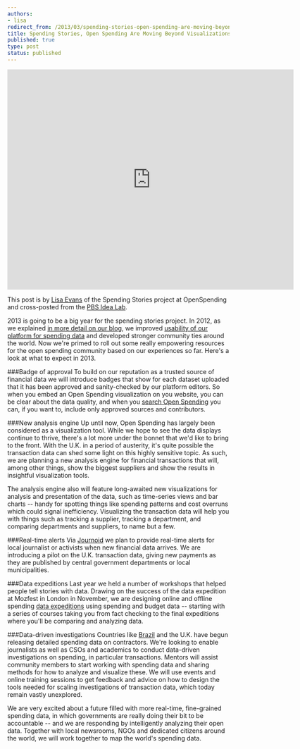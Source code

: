 ```yaml
---
authors:
- lisa
redirect_from: /2013/03/spending-stories-open-spending-are-moving-beyond-visualizations/
title: Spending Stories, Open Spending Are Moving Beyond Visualizations
published: true
type: post
status: published
---
```


<iframe width='650' height='500' src='http://www.pbs.org/idealab/os.jpg' frameborder='0'></iframe>

This post is by [Lisa Evans](https://twitter.com/objectgroup) of the Spending Stories project at OpenSpending and cross-posted from the [PBS Idea Lab](http://www.pbs.org/idealab/2013/03/spending-stories-open-spending-are-moving-beyond-visualizations059.html).

2013 is going to be a big year for the spending stories project. In 2012, as we explained [in more detail on our blog](http://openspending.org/blog/2012/12/24/Roundup.html), we improved [usability of our platform for spending data](http://openspending.org/help/index.html) and developed stronger community ties around the world. Now we're primed to roll out some really empowering resources for the open spending community based on our experiences so far. Here's a look at what to expect in 2013.

###Badge of approval
To build on our reputation as a trusted source of financial data we will introduce badges that show for each dataset uploaded that it has been approved and sanity-checked by our platform editors. So when you embed an Open Spending visualization on you website, you can be clear about the data quality, and when you [search Open Spending](http://openspending.org/search) you can, if you want to, include only approved sources and contributors.

###New analysis engine
Up until now, Open Spending has largely been considered as a visualization tool. While we hope to see the data displays continue to thrive, there's a lot more under the bonnet that we'd like to bring to the front. With the U.K. in a period of austerity, it's quite possible the transaction data can shed some light on this highly sensitive topic. As such, we are planning a new analysis engine for financial transactions that will, among other things, show the biggest suppliers and show the results in insightful visualization tools.

The analysis engine also will feature long-awaited new visualizations for analysis and presentation of the data, such as time-series views and bar charts -- handy for spotting things like spending patterns and cost overruns which could signal inefficiency. Visualizing the transaction data will help you with things such as tracking a supplier, tracking a department, and comparing departments and suppliers, to name but a few.

###Real-time alerts
Via [Journoid](https://github.com/pudo/journoid) we plan to provide real-time alerts for local journalist or activists when new financial data arrives. We are introducing a pilot on the U.K. transaction data, giving new payments as they are published by central government departments or local municipalities.

###Data expeditions
Last year we held a number of workshops that helped people tell stories with data. Drawing on the success of the data expedition at Mozfest in London in November, we are designing online and offline spending [data expeditions](http://blog.okfn.org/2012/11/14/data-expeditions-at-mozfest/) using spending and budget data -- starting with a series of courses taking you from fact checking to the final expeditions where you'll be comparing and analyzing data.

###Data-driven investigations
Countries like [Brazil](http://openspending.org/blog/2012/07/19/Caring-for-your-neighbourhood.html) and the U.K. have begun releasing detailed spending data on contractors. We're looking to enable journalists as well as CSOs and academics to conduct data-driven investigations on spending, in particular transactions. Mentors will assist community members to start working with spending data and sharing methods for how to analyze and visualize these. We will use events and online training sessions to get feedback and advice on how to design the tools needed for scaling investigations of transaction data, which today remain vastly unexplored.

We are very excited about a future filled with more real-time, fine-grained spending data, in which governments are really doing their bit to be accountable -- and we are responding by intelligently analyzing their open data. Together with local newsrooms, NGOs and dedicated citizens around the world, we will work together to map the world's spending data.
